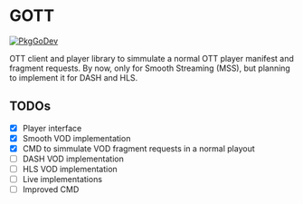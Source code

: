 # GOTT

[![PkgGoDev](https://pkg.go.dev/badge/github.com/davimdo/gott)](https://pkg.go.dev/github.com/davimdo/gott)

OTT client and player library to simmulate a normal OTT player manifest and
fragment requests. By now, only for Smooth Streaming (MSS), but planning to
implement it for DASH and HLS.

## TODOs

- [X] Player interface
- [X] Smooth VOD implementation
- [X] CMD to simmulate VOD fragment requests in a normal playout
- [ ] DASH VOD implementation
- [ ] HLS VOD implementation
- [ ] Live implementations
- [ ] Improved CMD
